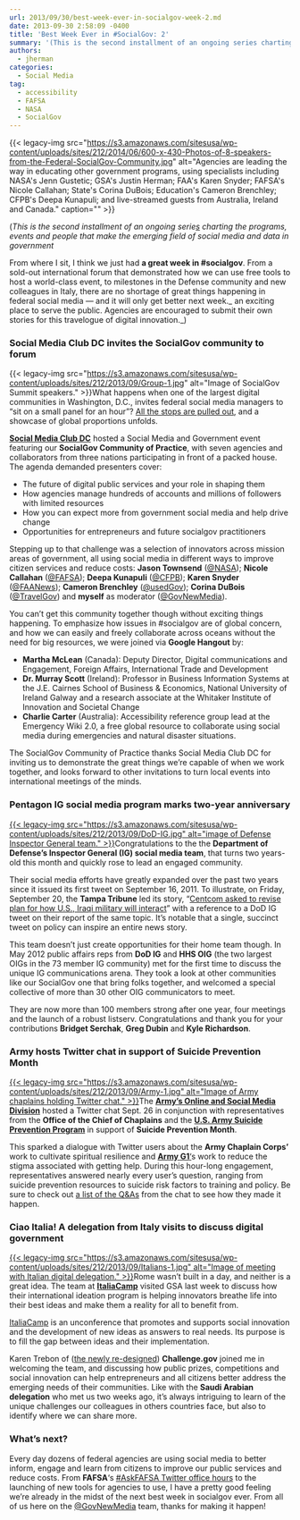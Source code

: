 ```yaml
---
url: 2013/09/30/best-week-ever-in-socialgov-week-2.md
date: 2013-09-30 2:58:09 -0400
title: 'Best Week Ever in #SocialGov: 2'
summary: '(This is the second installment of an ongoing series charting the programs, events and people that make the emerging field of social media and data in government From where I sit, I think we just had a great week in #socialgov. From a sold-out international forum that demonstrated how we can use free tools to'
authors:
  - jherman
categories:
  - Social Media
tag:
  - accessibility
  - FAFSA
  - NASA
  - SocialGov
---
```


{{< legacy-img src="https://s3.amazonaws.com/sitesusa/wp-content/uploads/sites/212/2014/06/600-x-430-Photos-of-8-speakers-from-the-Federal-SocialGov-Community.jpg" alt="Agencies are leading the way in educating other government programs, using specialists including NASA's Jenn Gustetic; GSA's Justin Herman; FAA's Karen Snyder; FAFSA's Nicole Callahan; State's Corina DuBois; Education's Cameron Brenchley; CFPB's Deepa Kunapuli; and live-streamed guests from Australia, Ireland and Canada." caption="" >}} 

(_This is the second installment of an ongoing serie[s](http://blog.howto.gov/2013/09/18/best-week-in-socialgov-ever-week-1/) charting the programs, events and people that make the emerging field of social media and data in government_

From where I sit, I think we just had **a great week in #socialgov**. From a sold-out international forum that demonstrated how we can use free tools to host a world-class event, to milestones in the Defense community and new colleagues in Italy, there are no shortage of great things happening in federal social media — and it will only get better next week._ an exciting place to serve the public. Agencies are encouraged to submit their own stories for this travelogue of digital innovation._)

### **Social Media Club DC invites the SocialGov community to forum**

{{< legacy-img src="https://s3.amazonaws.com/sitesusa/wp-content/uploads/sites/212/2013/09/Group-1.jpg" alt="Image of SocialGov Summit speakers." >}}What happens when one of the largest digital communities in Washington, D.C., invites federal social media managers to &#8220;sit on a small panel for an hour&#8221;? <a href="http://smcdc.imgur.com/" target="_blank">All the stops are pulled out</a>, and a showcase of global proportions unfolds.
  
<a href="http://www.socialmediaclubdc.org/" target="_blank"><strong>Social Media Club DC</strong></a> hosted a Social Media and Government event featuring our **SocialGov Community of Practice**, with seven agencies and collaborators from three nations participating in front of a packed house. The agenda demanded presenters cover:

  * The future of digital public services and your role in shaping them
  * How agencies manage hundreds of accounts and millions of followers with limited resources
  * How you can expect more from government social media and help drive change
  * Opportunities for entrepreneurs and future socialgov practitioners

Stepping up to that challenge was a selection of innovators across mission areas of government, all using social media in different ways to improve citizen services and reduce costs: **Jason Townsend** ([@NASA](https://twitter.com/nasa)); **Nicole Callahan** ([@FAFSA](https://twitter.com/FAFSA)); **Deepa Kunapuli** ([@CFPB](https://twitter.com/CFPB)); **Karen Snyder** ([@FAANews](https://twitter.com/faanews)); **Cameron Brenchley** ([@usedGov](https://twitter.com/usedgov)); **Corina DuBois** ([@TravelGov](https://twitter.com/travelgov)) and **myself** as moderator ([@GovNewMedia](https://twitter.com/govnewmedia)).

You can&#8217;t get this community together though without exciting things happening. To emphasize how issues in #socialgov are of global concern, and how we can easily and freely collaborate across oceans without the need for big resources, we were joined via **Google Hangout** by:

  * **Martha McLean** (Canada): Deputy Director, Digital communications and Engagement, Foreign Affairs, International Trade and Development
  * **Dr. Murray Scott** (Ireland): Professor in Business Information Systems at the J.E. Cairnes School of Business & Economics, National University of Ireland Galway and a research associate at the Whitaker Institute of Innovation and Societal Change
  * **Charlie Carter** (Australia): Accessibility reference group lead at the Emergency Wiki 2.0, a free global resource to collaborate using social media during emergencies and natural disaster situations.

The SocialGov Community of Practice thanks Social Media Club DC for inviting us to demonstrate the great things we&#8217;re capable of when we work together, and looks forward to other invitations to turn local events into international meetings of the minds.

### **Pentagon IG social media program marks two-year anniversary**

[{{< legacy-img src="https://s3.amazonaws.com/sitesusa/wp-content/uploads/sites/212/2013/09/DoD-IG.jpg" alt="image of Defense Inspector General team." >}}](https://s3.amazonaws.com/sitesusa/wp-content/uploads/sites/212/2013/09/DoD-IG.jpg)Congratulations to the the **Department of Defense&#8217;s Inspector General (IG) social media team**, that turns two years-old this month and quickly rose to lead an engaged community.
  
Their social media efforts have greatly expanded over the past two years since it issued its first tweet on September 16, 2011. To illustrate, on Friday, September 20, the **Tampa Tribune** led its story, “[Centcom asked to revise plan for how U.S., Iraqi military will interact](http://tbo.com/list/military-news/centcom-asked-to-revise-plan-for-how-us-iraqi-military-will-interact-20130920/)” with a reference to a DoD IG tweet on their report of the same topic.  It’s notable that a single, succinct tweet on policy can inspire an entire news story.
  
This team doesn&#8217;t just create opportunities for their home team though. In May 2012 public affairs reps from **DoD IG** and **HHS OIG** (the two largest OIGs in the 73 member IG community) met for the first time to discuss the unique IG communications arena. They took a look at other communities like our SocialGov one that bring folks together, and welcomed a special collective of more than 30 other OIG communicators to meet.

They are now more than 100 members strong after one year, four meetings and the launch of a robust listserv. Congratulations and thank you for your contributions **Bridget Serchak**, **Greg Dubin** and **Kyle Richardson**.

### **Army hosts Twitter chat in support of Suicide Prevention Month**

[{{< legacy-img src="https://s3.amazonaws.com/sitesusa/wp-content/uploads/sites/212/2013/09/Army-1.jpg" alt="Image of Army chaplains holding Twitter chat." >}}](https://s3.amazonaws.com/sitesusa/wp-content/uploads/sites/212/2013/09/Army-1.jpg)The **[Army&#8217;s Online and Social Media Division](http://www.army.mil/media/socialmedia/)** hosted a Twitter chat Sept. 26 in conjunction with representatives from the **Office of the Chief of Chaplains** and the **[U.S. Army Suicide Prevention Program](http://1.usa.gov/190vFC6)** in support of **Suicide Prevention Month**.

This sparked a dialogue with Twitter users about the **Army Chaplain Corps&#8217;** work to cultivate spiritual resilience and [**Army G1**&#8216;](http://www.armyg1.army.mil/)s work to reduce the stigma associated with getting help. During this hour-long engagement, representatives answered nearly every user&#8217;s question, ranging from suicide prevention resources to suicide risk factors to training and policy. Be sure to check out [a list of the Q&As](http://storify.com/USArmy/armychat-about-armysuicideprevention) from the chat to see how they made it happen.

### **Ciao Italia! A delegation from Italy visits to discuss digital government**

[{{< legacy-img src="https://s3.amazonaws.com/sitesusa/wp-content/uploads/sites/212/2013/09/Italians-1.jpg" alt="Image of meeting with Italian digital delegation." >}}](https://s3.amazonaws.com/sitesusa/wp-content/uploads/sites/212/2013/09/Italians-1.jpg)Rome wasn&#8217;t built in a day, and neither is a great idea. The team at **[ItaliaCamp](http://www.italiacamp.it/)** visited GSA last week to discuss how their international ideation program is helping innovators breathe life into their best ideas and make them a reality for all to benefit from.

[ItaliaCamp](http://www.italiacamp.it/) is an unconference that promotes and supports social innovation and the development of new ideas as answers to real needs. Its purpose is to fill the gap between ideas and their implementation.

Karen Trebon of ([the newly re-designed](http://www.challenge.gov/)) **Challenge.gov** joined me in welcoming the team, and discussing how public prizes, competitions and social innovation can help entrepreneurs and all citizens better address the emerging needs of their communities. Like with the **Saudi Arabian delegation** who met us two weeks ago, it’s always intriguing to learn of the unique challenges our colleagues in others countries face, but also to identify where we can share more.

### **What&#8217;s next?**

Every day dozens of federal agencies are using social media to better inform, engage and learn from citizens to improve our public services and reduce costs. From **FAFSA**&#8216;s [#AskFAFSA Twitter office hours](http://storify.com/FAFSA/september-2013-askfafsa-office-hours-parents) to the launching of new tools for agencies to use, I have a pretty good feeling we&#8217;re already in the midst of the next best week in socialgov ever. From all of us here on the [@GovNewMedia](https://twitter.com/govnewmedia) team, thanks for making it happen!